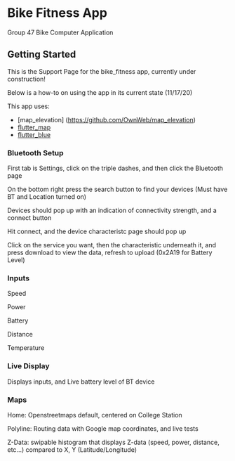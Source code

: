 # Bike Fitness App

Group 47 Bike Computer Application

## Getting Started


This is the Support Page for the bike_fitness app, currently under construction!

Below is a how-to on using the app in its current state (11/17/20)

This app uses:
- [map_elevation] (https://github.com/OwnWeb/map_elevation)
- [flutter_map](https://pub.dev/packages/flutter_map)
- [flutter_blue](https://github.com/pauldemarco/flutter_blue)

### Bluetooth Setup
First tab is Settings, click on the triple dashes, and then click the Bluetooth page

On the bottom right press the search button to find your devices (Must have BT and Location turned on)

Devices should pop up with an indication of connectivity strength, and a connect button

Hit connect, and the device characteristc page should pop up

Click on the service you want, then the characteristic underneath it, and press download to view the data, refresh to upload (0x2A19 for Battery Level)


### Inputs
Speed

Power

Battery

Distance

Temperature


### Live Display
Displays inputs, and Live battery level of BT device

### Maps
Home: Openstreetmaps default, centered on College Station

Polyline: Routing data with Google map coordinates, and live tests

Z-Data: swipable histogram that displays Z-data (speed, power, distance, etc...) compared to X, Y (Latitude/Longitude)




